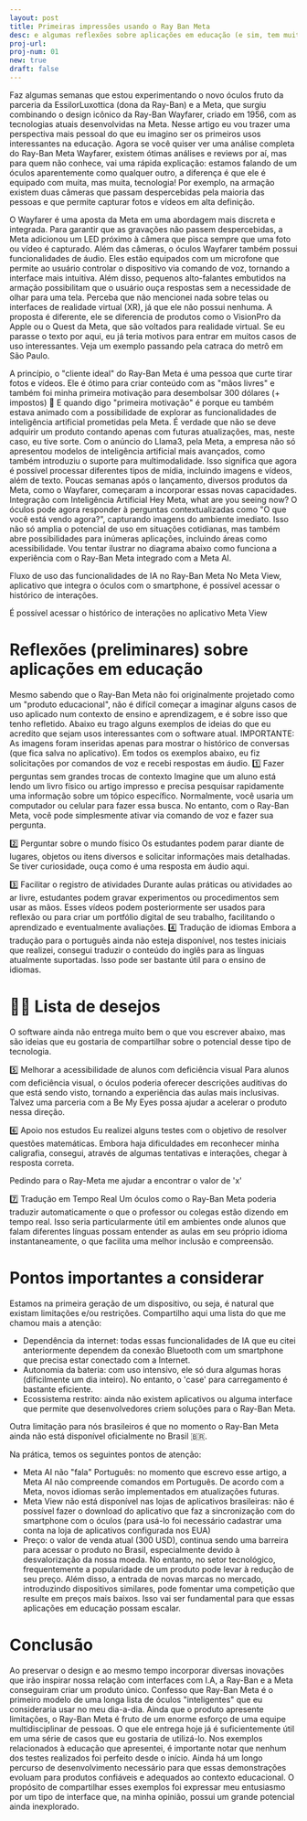 ```yaml
---
layout: post
title: Primeiras impressões usando o Ray Ban Meta
desc: e algumas reflexões sobre aplicações em educação (e sim, tem muita IA envolvida)
proj-url:
proj-num: 01
new: true
draft: false
---
```


Faz algumas semanas que estou experimentando o novo óculos fruto da parceria da EssilorLuxottica (dona da Ray-Ban) e a Meta, que surgiu combinando o design icônico da Ray-Ban Wayfarer, criado em 1956, com as tecnologias atuais desenvolvidas na Meta.
Nesse artigo eu vou trazer uma perspectiva mais pessoal do que eu imagino ser os primeiros usos interessantes na educação. Agora se você quiser ver uma análise completa do Ray-Ban Meta Wayfarer, existem ótimas análises e reviews por aí, mas para quem não conhece, vai uma rápida explicação: estamos falando de um óculos aparentemente como qualquer outro, a diferença é que ele é equipado com muita, mas muita, tecnologia! 
Por exemplo, na armação existem duas câmeras que passam despercebidas pela maioria das pessoas e que permite capturar fotos e vídeos em alta definição.

O Wayfarer é uma aposta da Meta em uma abordagem mais discreta e integrada.
Para garantir que as gravações não passem despercebidas, a Meta adicionou um LED próximo à câmera que pisca sempre que uma foto ou vídeo é capturado.
Além das câmeras, o óculos Wayfarer também possui funcionalidades de áudio. Eles estão equipados com um microfone que permite ao usuário controlar o dispositivo via comando de voz, tornando a interface mais intuitiva. Além disso, pequenos alto-falantes embutidos na armação possibilitam que o usuário ouça respostas sem a necessidade de olhar para uma tela.
Perceba que não mencionei nada sobre telas ou interfaces de realidade virtual (XR), já que ele não possui nenhuma. A proposta é diferente, ele se diferencia de produtos como o VisionPro da Apple ou o Quest da Meta, que são voltados para realidade virtual.
Se eu parasse o texto por aqui, eu já teria motivos para entrar em muitos casos de uso interessantes. 
Veja um exemplo passando pela catraca do metrô em São Paulo.

A princípio, o "cliente ideal" do Ray-Ban Meta é uma pessoa que curte tirar fotos e vídeos. Ele é ótimo para criar conteúdo com as "mãos livres" e também foi minha primeira motivação para desembolsar 300 dólares (+ impostos) 💸
E quando digo "primeira motivação" é porque eu também estava animado com a possibilidade de explorar as funcionalidades de inteligência artificial prometidas pela Meta. É verdade que não se deve adquirir um produto contando apenas com futuras atualizações, mas, neste caso, eu tive sorte.
Com o anúncio do Llama3, pela Meta, a empresa não só apresentou modelos de inteligência artificial mais avançados, como também introduziu o suporte para multimodalidade. Isso significa que agora é possível processar diferentes tipos de mídia, incluindo imagens e vídeos, além de texto. Poucas semanas após o lançamento, diversos produtos da Meta, como o Wayfarer, começaram a incorporar essas novas capacidades. 
Integração com Inteligência Artificial
Hey Meta, what are you seeing now?
O óculos pode agora responder à perguntas contextualizadas como "O que você está vendo agora?", capturando imagens do ambiente imediato. Isso não só amplia o potencial de uso em situações cotidianas, mas também abre possibilidades para inúmeras aplicações, incluindo áreas como acessibilidade.
Vou tentar ilustrar no diagrama abaixo como funciona a experiência com o Ray-Ban Meta integrado com a Meta AI.

Fluxo de uso das funcionalidades de IA no Ray-Ban Meta
No Meta View, aplicativo que integra o óculos com o smartphone, é possível acessar o histórico de interações.

É possível acessar o histórico de interações no aplicativo Meta View

# Reflexões (preliminares) sobre aplicações em educação

Mesmo sabendo que o Ray-Ban Meta não foi originalmente projetado como um "produto educacional", não é difícil começar a imaginar alguns casos de uso aplicado num contexto de ensino e aprendizagem, e é sobre isso que tenho refletido.
Abaixo eu trago alguns exemplos de ideias do que eu acredito que sejam usos interessantes com o software atual.
IMPORTANTE: As imagens foram inseridas apenas para mostrar o histórico de conversas (que fica salva no aplicativo). Em todos os exemplos abaixo, eu fiz solicitações por comandos de voz e recebi respostas em áudio.
1️⃣ Fazer perguntas sem grandes trocas de contexto
Imagine que um aluno está lendo um livro físico ou artigo impresso e precisa pesquisar rapidamente uma informação sobre um tópico específico. Normalmente, você usaria um computador ou celular para fazer essa busca. No entanto, com o Ray-Ban Meta, você pode simplesmente ativar via comando de voz e fazer sua pergunta.

2️⃣ Perguntar sobre o mundo físico
Os estudantes podem parar diante de lugares, objetos ou itens diversos e solicitar informações mais detalhadas. Se tiver curiosidade, ouça como é uma resposta em áudio aqui.

3️⃣ Facilitar o registro de atividades 
Durante aulas práticas ou atividades ao ar livre, estudantes podem gravar experimentos ou procedimentos sem usar as mãos. Esses vídeos podem posteriormente ser usados para reflexão ou para criar um portfólio digital de seu trabalho, facilitando o aprendizado e eventualmente avaliações.
4️⃣ Tradução de idiomas
Embora a tradução para o português ainda não esteja disponível, nos testes iniciais que realizei, consegui traduzir o conteúdo do inglês para as línguas atualmente suportadas. Isso pode ser bastante útil para o ensino de idiomas.


# 🙌🏽 Lista de desejos

O software ainda não entrega muito bem o que vou escrever abaixo, mas são ideias que eu gostaria de compartilhar sobre o potencial desse tipo de tecnologia.

5️⃣ Melhorar a acessibilidade de alunos com deficiência visual
Para alunos com deficiência visual, o óculos poderia oferecer descrições auditivas do que está sendo visto, tornando a experiência das aulas mais inclusivas. Talvez uma parceria com a Be My Eyes possa ajudar a acelerar o produto nessa direção.

6️⃣ Apoio nos estudos 
Eu realizei alguns testes com o objetivo de resolver questões matemáticas. Embora haja dificuldades em reconhecer minha caligrafia, consegui, através de algumas tentativas e interações, chegar à resposta correta.

Pedindo para o Ray-Meta me ajudar a encontrar o valor de 'x'

7️⃣ Tradução em Tempo Real
Um óculos como o Ray-Ban Meta poderia traduzir automaticamente o que o professor ou colegas estão dizendo em tempo real. Isso seria particularmente útil em ambientes onde alunos que falam diferentes línguas possam entender as aulas em seu próprio idioma instantaneamente, o que facilita uma melhor inclusão e compreensão.

# Pontos importantes a considerar

Estamos na primeira geração de um dispositivo, ou seja, é natural que existam limitações e/ou restrições. Compartilho aqui uma lista do que me chamou mais a atenção:

- Dependência da internet: todas essas funcionalidades de IA que eu citei anteriormente dependem da conexão Bluetooth com um smartphone que precisa estar conectado com a Internet. 
- Autonomia da bateria: com uso intensivo, ele só dura algumas horas (dificilmente um dia inteiro). No entanto, o 'case' para carregamento é bastante eficiente.
- Ecossistema restrito: ainda não existem aplicativos ou alguma interface que permite que desenvolvedores criem soluções para o Ray-Ban Meta.


Outra limitação para nós brasileiros é que no momento o Ray-Ban Meta ainda não está disponível oficialmente no Brasil 🇧🇷. 

Na prática, temos os seguintes pontos de atenção:

- Meta AI não "fala" Português: no momento que escrevo esse artigo, a Meta AI não compreende comandos em Português. De acordo com a Meta, novos idiomas serão implementados em atualizações futuras.
- Meta View não está disponível nas lojas de aplicativos brasileiras: não é possível fazer o download do aplicativo que faz a sincronização com do smartphone com o óculos (para usá-lo foi necessário cadastrar uma conta na loja de aplicativos configurada nos EUA)
- Preço: o valor de venda atual (300 USD), continua sendo uma barreira para acessar o produto no Brasil, especialmente devido à desvalorização da nossa moeda. No entanto, no setor tecnológico, frequentemente a popularidade de um produto pode levar à redução de seu preço. Além disso, a entrada de novas marcas no mercado, introduzindo dispositivos similares, pode fomentar uma competição que resulte em preços mais baixos. Isso vai ser fundamental para que essas aplicações em educação possam escalar.

# Conclusão

Ao preservar o design e ao mesmo tempo incorporar diversas inovações que irão inspirar nossa relação com interfaces com I.A, a Ray-Ban e a Meta conseguiram criar um produto único.
Confesso que Ray-Ban Meta é o primeiro modelo de uma longa lista de óculos "inteligentes" que eu consideraria usar no meu dia-a-dia. 
Ainda que o produto apresente limitações, o Ray-Ban Meta é fruto de um enorme esforço de uma equipe multidisciplinar de pessoas. O que ele entrega hoje já é suficientemente útil em uma série de casos que eu gostaria de utilizá-lo. 
Nos exemplos relacionados à educação que apresentei, é importante notar que nenhum dos testes realizados foi perfeito desde o início. Ainda há um longo percurso de desenvolvimento necessário para que essas demonstrações evoluam para produtos confiáveis e adequados ao contexto educacional. O propósito de compartilhar esses exemplos foi expressar meu entusiasmo por um tipo de interface que, na minha opinião, possui um grande potencial ainda inexplorado.
